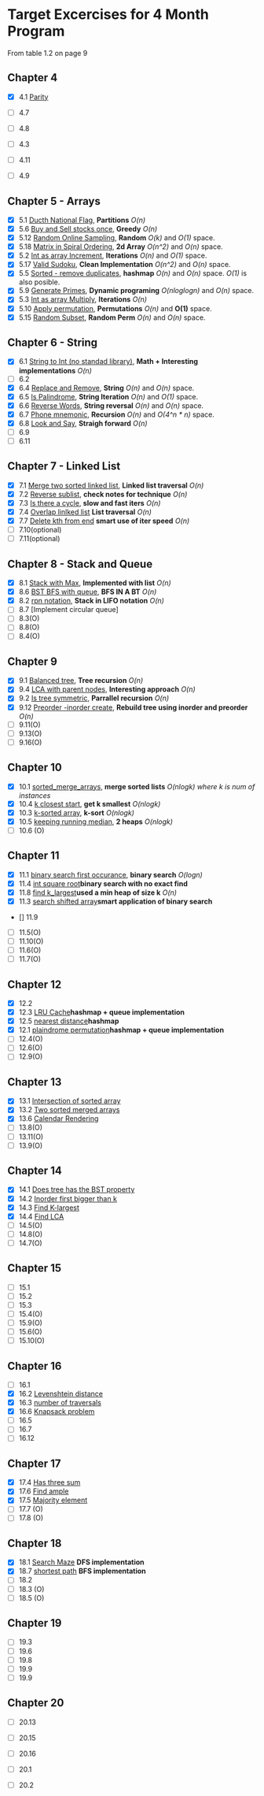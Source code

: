 # Target Excercises for 4 Month Program

From table 1.2 on page 9

## Chapter 4
 - [x] 4.1 [Parity](../EPI/epi_judge_python/parity.py)
 - [ ] 4.7 
 - [ ] 4.8 
 - [ ] 4.3 
 - [ ] 4.11
 - [ ] 4.9 


## Chapter 5 - Arrays
 - [x] 5.1 [Ducth National Flag](../EPI/epi_judge_python/dutch_national_flag.py), __Partitions__ _O(n)_
 - [x] 5.6 [Buy and Sell stocks once](../EPI/epi_judge_python/buy_and_sell_stock.py), __Greedy__ _O(n)_
 - [x] 5.12 [Random Online Sampling](../EPI/epi_judge_python/offline_sampling.py), __Random__ _O(k)_ and _O(1)_ space.  
 - [x] 5.18 [Matrix in Spiral Ordering](../EPI/epi_judge_python/int_as_array_increment.py), __2d Array__ _O(n^2)_ and _O(n)_ space.
 - [x] 5.2 [Int as array Increment](../EPI/epi_judge_python/int_as_array_increment.py), __Iterations__ _O(n)_ and _O(1)_ space.
 - [x] 5.17 [Valid Sudoku](../EPI/epi_judge_python/is_valid_sudoku.py), __Clean Implementation__ _O(n^2)_ and _O(n)_ space.
 - [x] 5.5 [Sorted - remove duplicates](../EPI/epi_judge_python/int_as_array_increment.py), __hashmap__ _O(n)_ and _O(n)_ space. _O(1)_ is also posible.
 - [x] 5.9 [Generate Primes](../EPI/epi_judge_python/prime_sieve.py), __Dynamic programing__ _O(nloglogn)_ and _O(n)_ space.
 - [x] 5.3 [Int as array Multiply](../EPI/epi_judge_python/int_as_array_multiply.py), __Iterations__ _O(n)_ 
 - [x] 5.10 [Apply permutation](../EPI/epi_judge_python/apply_permutation.py), __Permutations__ _O(n)_ and __O(1)__ space.
 - [x] 5.15 [Random Subset](../EPI/epi_judge_python/int_as_array_increment.py), __Random Perm__ _O(n)_ and _O(n)_ space.

## Chapter 6 - String
 - [x] 6.1 [String to Int (no standad library)](../EPI/epi_judge_python_solutions/string_integer_interconversion.py), __Math + Interesting implementations__ _O(n)_
 - [ ] 6.2 
 - [x] 6.4 [Replace and Remove](../EPI/epi_judge_python/replace_and_remove.py), __String__ _O(n)_ and _O(n)_ space.
 - [x] 6.5 [Is Palindrome](../EPI/epi_judge_python/is_string_palindromic_punctuation.py), __String Iteration__ _O(n)_ and _O(1)_ space.
 - [x] 6.6 [Reverse Words](../EPI/epi_judge_python/is_string_palindromic_punctuation.py), __String reversal__ _O(n)_ and _O(n)_ space.
 - [x] 6.7 [Phone mnemonic](../EPI/epi_judge_python/phone_number_mnemonic.py), __Recursion__ _O(n)_ and _O(4^n * n)_ space. 
 - [x] 6.8 [Look and Say](../EPI/epi_judge_python/look_and_say.py), __Straigh forward__ _O(n)_
 - [ ] 6.9 
 - [ ] 6.11 

## Chapter 7 - Linked List
 - [x] 7.1 [Merge two sorted linked list](../EPI/epi_judge_python/sorted_lists_merge.py), __Linked list traversal__ _O(n)_
 - [x] 7.2 [Reverse sublist](../EPI/epi_judge_python/sorted_lists_merge.py), __check notes for technique__ _O(n)_
 - [x] 7.3 [Is there a cycle](../EPI/epi_judge_python/is_list_cyclic.py), __slow and fast iters__ _O(n)_
 - [x] 7.4 [Overlap linlked list](../EPI/epi_judge_python/do_terminated_lists_overlap.py) __List traversal__  _O(n)_
 - [x] 7.7 [Delete kth from end](../EPI/epi_judge_python/delete_kth_last_from_list.py) __smart use of iter speed__ _O(n)_
 - [ ] 7.10(optional)
 - [ ] 7.11(optional)

## Chapter 8 - Stack and Queue
 - [x] 8.1 [Stack with Max](../EPI/epi_judge_python/stack_with_max.py), __Implemented with list__ _O(n)_
 - [x] 8.6 [BST BFS with queue](../EPI/epi_judge_python/tree_level_order.py), __BFS IN A BT__ _O(n)_
 - [x] 8.2 [rpn notation](../EPI/epi_judge_python/evaluate_rpn.py), __Stack in LIFO notation__ _O(n)_
 - [ ] 8.7 [Implement circular queue]
 - [ ] 8.3(O)
 - [ ] 8.8(O)
 - [ ] 8.4(O)

## Chapter 9
 - [x] 9.1 [Balanced tree](../EPI/epi_judge_python/is_tree_balanced.py), __Tree recursion__ _O(n)_
 - [x] 9.4 [LCA with parent nodes](../EPI/epi_judge_python/lowest_common_ancestor_close_ancestor.py), __Interesting approach__ _O(n)_
 - [x] 9.2 [Is tree symmetric](../EPI/epi_judge_python/is_tree_symmetric.py), __Parrallel recursion__ _O(n)_
 - [x] 9.12 [Preorder -inorder create](../EPI/epi_judge_python/tree_from_preorder_inorder.py), __Rebuild tree using inorder and preorder__ _O(n)_
 - [ ] 9.11(O)
 - [ ] 9.13(O)
 - [ ] 9.16(O)

## Chapter 10
 - [x] 10.1 [sorted_merge_arrays](../EPI/epi_judge_python/sorted_arrays_merge.py), __merge sorted lists__ _O(nlogk) where k is num of instances_
 - [x] 10.4 [k closest start](../EPI/epi_judge_python/k_closest_starts.py), __get k smallest__ _O(nlogk)_
 - [x] 10.3 [k-sorted array](../EPI/epi_judge_python/sort_almost_sorted_array.py), __k-sort__ _O(nlogk)_
 - [x] 10.5 [keeping running median](../EPI/epi_judge_python/online_median.py), __2 heaps__ _O(nlogk)_
 - [ ] 10.6 (O)

## Chapter 11
 - [x] 11.1 [binary search first occurance](../EPI/epi_judge_python/search_first_key.py), __binary search__ _O(logn)_
 - [x] 11.4 [int square root](../EPI/epi_judge_python/int_square_root.py)__binary search with no exact find__
 - [x] 11.8 [find k_largest](../EPI/epi_judge_python/kth_largest_in_array.py)__used a min heap of size k__ _O(n)_
 - [x] 11.3 [search shifted array](../EPI/epi_judge_python/search_shifted_sorted_array.py)__smart application of binary search__ 
 - [] 11.9
 - [ ] 11.5(O)
 - [ ] 11.10(O)
 - [ ] 11.6(O)
 - [ ] 11.7(O)

## Chapter 12
 - [x] 12.2
 - [x] 12.3 [LRU Cache](../EPI/epi_judge_python/lru_cache.py)__hashmap + queue implementation__
 - [x] 12.5 [nearest distance](../EPI/epi_judge_python/nearest_repeated_entries.py)__hashmap__
 - [x] 12.1 [plaindrome permutation](../EPI/epi_judge_python/is_string_permutable_to_palindrome.py)__hashmap + queue implementation__
 - [ ] 12.4(O)
 - [ ] 12.6(O)
 - [ ] 12.9(O)

## Chapter 13
 - [x] 13.1 [Intersection of sorted array](../EPI/epi_judge_python/intersect_sorted_arrays.py)
 - [x] 13.2 [Two sorted merged arrays](../EPI/epi_judge_python/two_sorted_arrays_merge.py)
 - [x] 13.6 [Calendar Rendering](../EPI/epi_judge_python/calendar_rendering.py)
 - [ ] 13.8(O)
 - [ ] 13.11(O)
 - [ ] 13.9(O)

## Chapter 14
 - [x] 14.1 [Does tree has the BST property](../EPI/epi_judge_python/is_tree_a_bst.py)
 - [x] 14.2 [Inorder first bigger than k](../EPI/epi_judge_python/search_first_greater_value_in_bst.py)
 - [x] 14.3 [Find K-largest](../EPI/epi_judge_python/k_largest_values_in_bst.py)
 - [x] 14.4 [Find LCA](../EPI/epi_judge_python/lowest_common_ancestor_in_bst.py)
 - [ ] 14.5(O)
 - [ ] 14.8(O)
 - [ ] 14.7(O)

## Chapter 15
 - [ ] 15.1
 - [ ] 15.2
 - [ ] 15.3 
 - [ ] 15.4(O) 
 - [ ] 15.9(O)
 - [ ] 15.6(O)
 - [ ] 15.10(O)

## Chapter 16
 - [ ] 16.1
 - [x] 16.2 [Levenshtein distance](../EPI/epi_judge_python/levenshtein_distance.py)
 - [x] 16.3 [number of traversals](../EPI/epi_judge_python/number_of_traversals.py)
 - [x] 16.6 [Knapsack problem](../EPI/epi_judge_python/knapsack.py)
 - [ ] 16.5
 - [ ] 16.7
 - [ ] 16.12

## Chapter 17
 - [x] 17.4 [Has three sum](../EPI/epi_judge_python/three_sum.py)
 - [x] 17.6 [Find ample](../EPI/epi_judge_python/refueling_schedule.py)
 - [x] 17.5 [Majority element](../EPI/epi_judge_python/refueling_schedule.py)
 - [ ] 17.7 (O)
 - [ ] 17.8 (O)

## Chapter 18
 - [x] 18.1 [Search Maze](../EPI/epi_judge_python/search_maze.py) __DFS implementation__
 - [x] 18.7 [shortest path](../EPI/epi_judge_python/string_transformability.py) __BFS implementation__
 - [ ] 18.2 
 - [ ] 18.3 (O)
 - [ ] 18.5 (O)

## Chapter 19
 - [ ] 19.3
 - [ ] 19.6
 - [ ] 19.8 
 - [ ] 19.9 
 - [ ] 19.9

## Chapter 20
 - [ ] 20.13
 - [ ] 20.15
 - [ ] 20.16
 - [ ] 20.1
 - [ ] 20.2



























